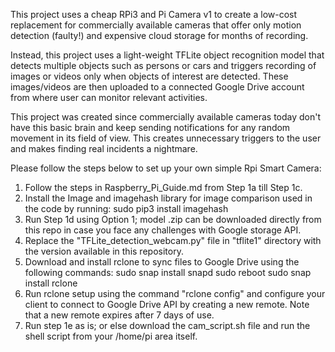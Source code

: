 This project uses a cheap RPi3 and Pi Camera v1 to create a low-cost replacement for commercially available cameras that offer only motion detection (faulty!) and expensive cloud storage for months of recording.

Instead, this project uses a light-weight TFLite object recognition model that detects multiple objects such as persons or cars and triggers recording of images or videos only when objects of interest are detected. These images/videos are then uploaded to a connected Google Drive account from where user can monitor relevant activities.

This project was created since commercially available cameras today don't have this basic brain and keep sending notifications for any random movement in its field of view. This creates unnecessary triggers to the user and makes finding real incidents a nightmare.

Please follow the steps below to set up your own simple Rpi Smart Camera:

1. Follow the steps in Raspberry_Pi_Guide.md from Step 1a till Step 1c.
2. Install the Image and imagehash library for image comparison used in the code by running: sudo pip3 install imagehash
3. Run Step 1d using Option 1; model .zip can be downloaded directly from this repo in case you face any challenges with Google storage API.
4. Replace the "TFLite_detection_webcam.py" file in "tflite1" directory with the version available in this repository.
5. Download and install rclone to sync files to Google Drive using the following commands:
        sudo snap install snapd
        sudo reboot
        sudo snap install rclone
6. Run rclone setup using the command "rclone config" and configure your client to connect to Google Drive API by creating a new remote.
     Note that a new remote expires after 7 days of use.
7.  Run step 1e as is; or else download the cam_script.sh file and run the shell script from your /home/pi area itself.
